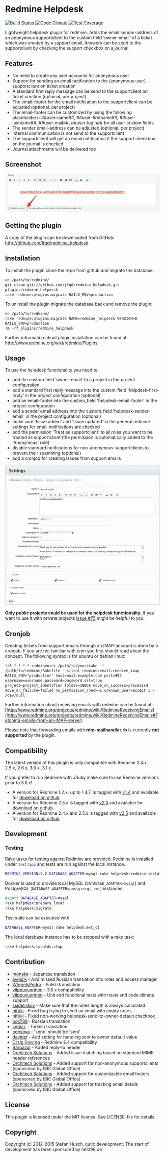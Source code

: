 # Redmine Helpdesk

[![Build Status](https://travis-ci.org/jfqd/redmine_helpdesk.svg?branch=master)](https://travis-ci.org/jfqd/redmine_helpdesk) [![Code Climate](https://codeclimate.com/github/jfqd/redmine_helpdesk/badges/gpa.svg)](https://codeclimate.com/github/jfqd/redmine_helpdesk) [![Test Coverage](https://codeclimate.com/github/jfqd/redmine_helpdesk/badges/coverage.svg)](https://codeclimate.com/github/jfqd/redmine_helpdesk)

Lightweight helpdesk plugin for redmine. Adds the email sender-address of an anonymous supportclient to the custom field 'owner-email' of a ticket which was created by a support email. Answers can be send to the supportclient by checking the support checkbox on a journal.

## Features

* No need to create any user accounts for anonymous user
* Support for sending an email notification to the (anonymous user) supportclient on ticket creation
* A standard first reply message can be send to the supportclient on ticket creation (optional, per project)
* The email-footer for the email notification to the supportclient can be adjusted (optional, per project)
* The email-footer can be customized by using the following placeholders: ##user-name##, ##user-firstname##, ##user-lastname##, ##user-mail##, ##user-login## for all user custom fields
* The sender email-address can be adjusted (optional, per project)
* Internal communication is not send to the supportclient
* The supportclient will get an email notification if the support checkbox on the journal is checked
* Journal attachments will be delivered too

## Screenshot

![Send mail to supportclient](doc/send-mail-to-supportclient.jpg "New checkbox 'Send mail to supportclient'")

## Getting the plugin

A copy of the plugin can be downloaded from GitHub: http://github.com/jfqd/redmine_helpdesk

## Installation

To install the plugin clone the repo from github and migrate the database:

```
cd /path/to/redmine/
git clone git://github.com/jfqd/redmine_helpdesk.git plugins/redmine_helpdesk
rake redmine:plugins:migrate RAILS_ENV=production
```

To uninstall the plugin migrate the database back and remove the plugin:

```
cd /path/to/redmine/
rake redmine:plugins:migrate NAME=redmine_helpdesk VERSION=0 RAILS_ENV=production
rm -rf plugins/redmine_helpdesk
```

Further information about plugin installation can be found at: http://www.redmine.org/wiki/redmine/Plugins

## Usage

To use the helpdesk functionality you need to

* add the custom field 'owner-email' to a project in the project configuration
* add a standard first reply message into the custom_field 'helpdesk-first-reply' in the project configuration (optional)
* add an email-footer into the custom_field 'helpdesk-email-footer' in the project configuration
* add a sender email address into the custom_field 'helpdesk-sender-email' in the project configuration (optional)
* make sure 'Issue added' and 'Issue updated' in the general redmine settings for email notifications are checked
* add the permission 'Treat as supportclient' to all roles you want to be treated as supportclient (the permission is automatically added to the 'Anonymous' role)
* disable standard notifications for non-anonymous supportclients to prevent their spamming (optional)
* add a cronjob for creating issues from support emails

![project configuration sample](doc/project-settings.jpg "Per project configuration sample")

**Only public projects could be used for the helpdesk functionality**. If you want to use it with private projects [issue #75](https://github.com/jfqd/redmine_helpdesk/issues/75#issuecomment-101950450) might be helpful to you.

## Cronjob

Creating tickets from support emails through an IMAP-account is done by a cronjob. If you are not familiar with cron you first should read about the concept. The following syntax is for ubuntu or debian linux:

```
*/5 * * * * redmineuser /path/to/your/rake -f /path/to/redmine/Rakefile --silent redmine:email:receive_imap RAILS_ENV="production" host=mail.example.com port=993 username=username password=password ssl=true project=project_identifier folder=INBOX move_on_success=processed move_on_failure=failed no_permission_check=1 unknown_user=accept 1 > /dev/null
```

Further information about receiving emails with redmine can be found at: [http://www.redmine.org/projects/redmine/wiki/RedmineReceivingEmails](http://www.redmine.org/projects/redmine/wiki/RedmineReceivingEmails#Fetching-emails-from-an-IMAP-server)

Please note that forwarding emails with **rdm-mailhandler.rb** is currently **not supported** by the plugin.

## Compatibility

The latest version of this plugin is only compatible with Redmine 2.4.x, 2.5.x, 2.6.x, 3.0.x, 3.1.x.

If you prefer to run Redmine with JRuby make sure to use Redmine versions prior to 3.0.x!

* A version for Redmine 1.2.x. up to 1.4.7. is tagged with [v1.4](https://github.com/jfqd/redmine_helpdesk/tree/v1.4 "plugin version for Redmine 1.2.x up to 1.4.7") and available for [download on github](https://github.com/jfqd/redmine_helpdesk/archive/v1.4.zip "download plugin for Redmine 1.2.x up to 1.4.7").
* A version for Redmine 2.3.x is tagged with [v2.3](https://github.com/jfqd/redmine_helpdesk/tree/v2.3 "plugin version for Redmine 2.3.x") and available for [download on github](https://github.com/jfqd/redmine_helpdesk/archive/v2.3.zip "download plugin for Redmine 2.3.x").
* A version for Redmine 2.4.x and 2.5.x is tagged with [v2.5](https://github.com/jfqd/redmine_helpdesk/releases/tag/v2.5 "plugin version for Redmine 2.4.x and 2.5.x") and available for [download on github](https://github.com/jfqd/redmine_helpdesk/archive/v2.5.zip "download plugin for Redmine 2.4.x and 2.5.x").

## Development

### Testing

Rake tasks for testing against Redmine are provided. Redmine is installed under `test/app` and tests are run against the local instance.

```bash
REDMINE_VERSION=3.2 DATABASE_ADAPTER=mysql rake helpdesk:redmine:install
```

Docker is used to provide local MySQL (`DATABASE_ADAPTER=mysql`) and PostgreSQL (`DATABASE_ADAPTER=postgresql_ext`) instances.

```bash
export DATABASE_ADAPTER=mysql
rake helpdesk:prepare_local
rake helpdesk:migrate
```

Test suite can be executed with:

```bash
DATABASE_ADAPTER=mysql rake helpdesk:ext_ci
```

The local database instance has to be stopped with a rake task:

```bash
rake helpdesk:localdb:stop
```

## Contribution

* [monaka](https://github.com/monaka) - Japanese translation
* [avoidik](https://github.com/avoidik) - Add missed Russian translation into roles and access manager
* [WhereIsPedro](https://github.com/WhereIsPedro) - Polish translation
* [vilppuvuorinen](https://github.com/vilppuvuorinen) - 3.0.x compatibility
* [vilppuvuorinen](https://github.com/vilppuvuorinen) - Unit and functional tests with travis and code climate support
* [ssidelnikov](https://github.com/ssidelnikov) - Make sure that the notes length is always calculated
* [nifuki](https://github.com/nifuki) - Fixed bug trying to send an email with empty notes
* [nifuki](https://github.com/nifuki) - Fixed non-working helpdesk-send-to-owner-default checkbox
* [box789](https://github.com/box789) - Russian translation
* [seqizz](https://github.com/seqizz) - Turkish translation
* [benstwa](https://github.com/benstwa) - 'send' should be 'sent'
* [davidef](https://github.com/davidef) - Add setting for handling sent to owner default value
* [Craig Gowing](https://github.com/craiggowing) - Redmine 2.4 compatibility
* [Barbazul](https://github.com/barbazul) - Added reply-to header
* [Orchitech Solutions](https://github.com/orchitech) - Added issue matching based on standard MIME header references
* [Orchitech Solutions](https://github.com/orchitech) - Added support for non-anonymous supportclients (sponsored by ISIC Global Office)
* [Orchitech Solutions](https://github.com/orchitech) - Added support for customizable email footers (sponsored by ISIC Global Office)
* [Orchitech Solutions](https://github.com/orchitech) - Added support for tracking email details (sponsored by ISIC Global Office)

## License

This plugin is licensed under the MIT license. See LICENSE-file for details.

## Copyright

Copyright (c) 2012-2015 Stefan Husch, qutic development. The start of development has been sponsored by netz98.de

